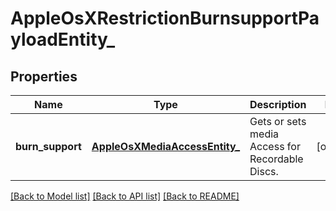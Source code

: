 # AppleOsXRestrictionBurnsupportPayloadEntity_

## Properties
Name | Type | Description | Notes
------------ | ------------- | ------------- | -------------
**burn_support** | [**AppleOsXMediaAccessEntity_**](AppleOsXMediaAccessEntity_.md) | Gets or sets media Access for Recordable Discs. | [optional] 

[[Back to Model list]](../README.md#documentation-for-models) [[Back to API list]](../README.md#documentation-for-api-endpoints) [[Back to README]](../README.md)



